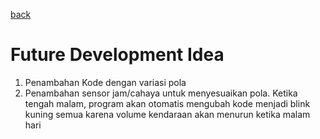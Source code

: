 [back](/DESCRIPTION.md)

# Future Development Idea

1. Penambahan Kode dengan variasi pola
2. Penambahan sensor jam/cahaya untuk menyesuaikan pola. Ketika tengah malam, program akan otomatis mengubah kode menjadi blink kuning semua karena volume kendaraan akan menurun ketika malam hari